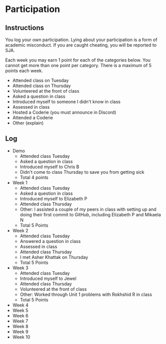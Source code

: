Participation
=============

## Instructions ##

You log your own participation. Lying about your participation is a form of
academic misconduct. If you are caught cheating, you will be reported to SJA.

Each week you may earn 1 point for each of the categories below. You cannot get
more than one point per category. There is a maximum of 5 points each week.

+ Attended class on Tuesday
+ Attended class on Thursday
+ Volunteered at the front of class
+ Asked a question in class
+ Introduced myself to someone I didn't know in class
+ Assessed in class
+ Hosted a Coderie (you must announce in Discord)
+ Attended a Coderie
+ Other (explain)

## Log ##

- Demo
	+ Attended class Tuesday
	+ Asked a question in class
	+ Introduced myself to Chris B
	+ Didn't come to class Thursday to save you from getting sick
	+ Total 4 points
- Week 1
	+ Attended class Tuesday
	+ Asked a question in class
	+ Introduced myself to Elizabeth P
	+ Attended class Thursday
	+ Other: I assisted a couple of my peers in class with setting up and doing their first commit to GitHub, including Elizabeth P and Mikaela N
	+ Total 5 Points
- Week 2
	+ Attended class Tuesday
	+ Answered a question in class
	+ Assessed in class
	+ Attended class Thursday
	+ I met Asher Khattak on Thursday
	+ Total 5 Points
- Week 3
	+ Attended class Tuesday
	+ Introduced myself to Jewel
	+ Attended class Thursday
	+ Volunteered at the front of class
	+ Other: Worked through Unit 1 problems with Rokhshid R in class
	+ Total 5 Points
- Week 4
- Week 5
- Week 6
- Week 7
- Week 8
- Week 9
- Week 10
